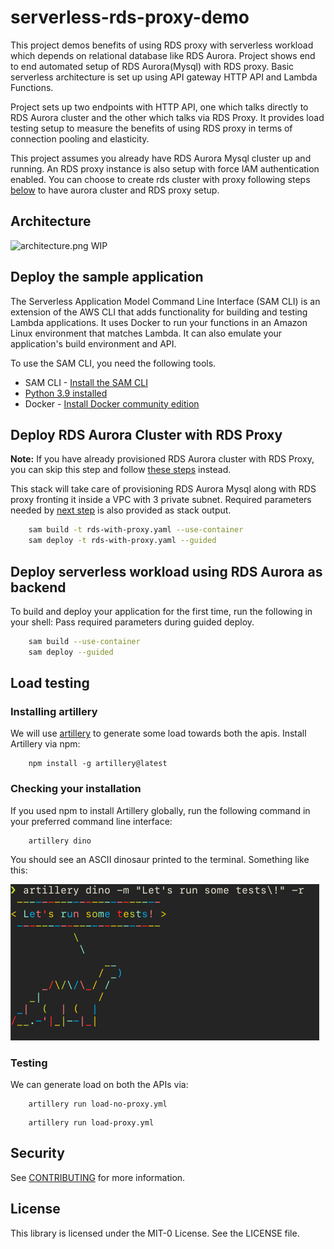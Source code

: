 # serverless-rds-proxy-demo

This project demos benefits of using RDS proxy with serverless workload which depends on relational database like RDS Aurora.
Project shows end to end automated setup of RDS Aurora(Mysql) with RDS proxy. Basic serverless architecture is set up 
using API gateway HTTP API and Lambda Functions.

Project sets up two endpoints with HTTP API, one which talks directly to RDS Aurora cluster and the other which talks 
via RDS Proxy. It provides load testing setup to measure the benefits of using RDS proxy in terms of connection pooling 
and elasticity.

This project assumes you already have RDS Aurora Mysql cluster up and running. An RDS proxy instance
is also setup with force IAM authentication enabled. You can choose to create rds cluster with proxy following 
steps [below](#deploy-rds-aurora-cluster-with-rds-proxy) to have aurora cluster and 
RDS proxy setup.

## Architecture

![architecture.png](architecture.png) WIP


## Deploy the sample application

The Serverless Application Model Command Line Interface (SAM CLI) is an extension of the AWS CLI that adds functionality for building and testing Lambda applications. 
It uses Docker to run your functions in an Amazon Linux environment that matches Lambda. It can also emulate your application's build environment and API.

To use the SAM CLI, you need the following tools.

* SAM CLI - [Install the SAM CLI](https://docs.aws.amazon.com/serverless-application-model/latest/developerguide/serverless-sam-cli-install.html)
* [Python 3.9 installed](https://www.python.org/downloads/)
* Docker - [Install Docker community edition](https://hub.docker.com/search/?type=edition&offering=community)

## Deploy RDS Aurora Cluster with RDS Proxy

**Note:** If you have already provisioned RDS Aurora cluster with RDS Proxy, you can skip 
this step and follow [these steps](#deploy-serverless-workload-using-rds-aurora-as-backend) instead.

This stack will take care of provisioning RDS Aurora Mysql along with RDS proxy fronting it inside
a VPC with 3 private subnet. Required parameters needed by [next step](#deploy-serverless-workload-using-rds-aurora-as-backend)
is also provided as stack output.

```bash
    sam build -t rds-with-proxy.yaml --use-container
    sam deploy -t rds-with-proxy.yaml --guided
```
## Deploy serverless workload using RDS Aurora as backend

To build and deploy your application for the first time, run the following in your shell:
Pass required parameters during guided deploy.

```bash
    sam build --use-container
    sam deploy --guided
```


## Load testing

### Installing artillery

We will use [artillery](https://artillery.io/docs/guides/overview/welcome.html) to generate some load towards both the apis. 
Install Artillery via npm:

```
    npm install -g artillery@latest
```

### Checking your installation

If you used npm to install Artillery globally, run the following command in your preferred command line interface:

```
    artillery dino
```

You should see an ASCII dinosaur printed to the terminal. Something like this:

![img.png](img.png)

### Testing

We can generate load on both the APIs via:

```
    artillery run load-no-proxy.yml
```

```
    artillery run load-proxy.yml
```

## Security

See [CONTRIBUTING](CONTRIBUTING.md#security-issue-notifications) for more information.

## License

This library is licensed under the MIT-0 License. See the LICENSE file.